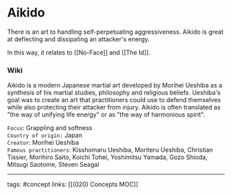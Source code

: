 # Aikido
There is an art to handling self-perpetuating aggressiveness. Aikido is great at deflecting and dissipating an attacker's energy. 

In this way, it relates to [[No-Face]] and [[The Id]].

### Wiki
Aikido is a modern Japanese martial art developed by Morihei Ueshiba as a synthesis of his martial studies, philosophy and religious beliefs. Ueshiba's goal was to create an art that practitioners could use to defend themselves while also protecting their attacker from injury. Aikido is often translated as "the way of unifying life energy" or as "the way of harmonious spirit".

`Focus`: Grappling and softness  
`Country of origin:` Japan  
`Creator`: Morihei Ueshiba  
`Famous practitioners`: Kisshomaru Ueshiba, Moriteru Ueshiba, Christian Tissier, Morihiro Saito, Koichi Tohei, Yoshimitsu Yamada, Gozo Shioda, Mitsugi Saotome, Steven Seagal  

---
tags: #concept
links: [[(020) Concepts MOC]]
